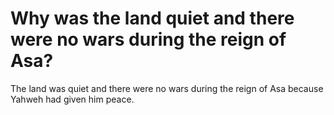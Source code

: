# Why was the land quiet and there were no wars during the reign of Asa?

The land was quiet and there were no wars during the reign of Asa because Yahweh had given him peace. 
